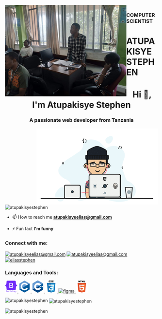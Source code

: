 
<img align="left" alt="profile" width="400"  src="img3.jpg" >
<h3>COMPUTER SCIENTIST</h3>
<h1>ATUPAKISYE STEPHEN</h1>
<h1 align="center">Hi 👋, I'm Atupakisye Stephen</h1>
<h3 align="center">A passionate web developer from Tanzania</h3>

<img align="right" alt="coding" width="400" src="img.gif"> 
<p align="left"> <img src="https://komarev.com/ghpvc/?username=atupakisyestephen&label=Profile%20views&color=0e75b6&style=flat" alt="atupakisyestephen" /> </p>

- 📫 How to reach me **atupakisyeelias@gmail.com**

- ⚡ Fun fact **I'm funny**

<h3 align="left">Connect with me:</h3>
<p align="left">
<a href="www.linkedin.com/in/atupakisye" target="blank"><img align="center" src="https://raw.githubusercontent.com/rahuldkjain/github-profile-readme-generator/master/src/images/icons/Social/linked-in-alt.svg" alt="atupakisyeelias@gmail.com" height="30" width="40" /></a>
<a href="https://stackoverflow.com/users/atupakisyeelias@gmail.com" target="blank"><img align="center" src="https://raw.githubusercontent.com/rahuldkjain/github-profile-readme-generator/master/src/images/icons/Social/stack-overflow.svg" alt="atupakisyeelias@gmail.com" height="30" width="40" /></a>
<a href="https://instagram.com/eliasstephen" target="blank"><img align="center" src="https://raw.githubusercontent.com/rahuldkjain/github-profile-readme-generator/master/src/images/icons/Social/instagram.svg" alt="eliasstephen" height="30" width="40" /></a>
</p>

<h3 align="left">Languages and Tools:</h3>
<p align="left"> <a href="https://getbootstrap.com" target="_blank" rel="noreferrer"> <img src="https://raw.githubusercontent.com/devicons/devicon/master/icons/bootstrap/bootstrap-plain-wordmark.svg" alt="bootstrap" width="40" height="40"/> </a> <a href="https://www.cprogramming.com/" target="_blank" rel="noreferrer"> <img src="https://raw.githubusercontent.com/devicons/devicon/master/icons/c/c-original.svg" alt="c" width="40" height="40"/> </a> <a href="https://www.w3schools.com/cpp/" target="_blank" rel="noreferrer"> <img src="https://raw.githubusercontent.com/devicons/devicon/master/icons/cplusplus/cplusplus-original.svg" alt="cplusplus" width="40" height="40"/> </a> <a href="https://www.w3schools.com/css/" target="_blank" rel="noreferrer"> <img src="https://raw.githubusercontent.com/devicons/devicon/master/icons/css3/css3-original-wordmark.svg" alt="css3" width="40" height="40"/> </a> <a href="https://www.figma.com/" target="_blank" rel="noreferrer"> <img src="https://www.vectorlogo.zone/logos/figma/figma-icon.svg" alt="figma" width="40" height="40"/> </a> <a href="https://www.w3.org/html/" target="_blank" rel="noreferrer"> <img src="https://raw.githubusercontent.com/devicons/devicon/master/icons/html5/html5-original-wordmark.svg" alt="html5" width="40" height="40"/> </a> </p>

<p><img align="left" src="https://github-readme-stats.vercel.app/api/top-langs?username=atupakisyestephen&show_icons=true&locale=en&layout=compact" alt="atupakisyestephen" /></p>

<p>&nbsp;<img align="center" src="https://github-readme-stats.vercel.app/api?username=atupakisyestephen&show_icons=true&locale=en" alt="atupakisyestephen" /></p>

<p><img align="center" src="https://github-readme-streak-stats.herokuapp.com/?user=atupakisyestephen&" alt="atupakisyestephen" /></p>
